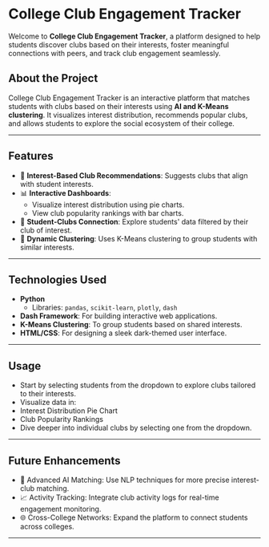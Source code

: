 # College Club Engagement Tracker

Welcome to **College Club Engagement Tracker**, a platform designed to help students discover clubs based on their interests, foster meaningful connections with peers, and track club engagement seamlessly.



## About the Project

College Club Engagement Tracker is an interactive platform that matches students with clubs based on their interests using **AI and K-Means clustering**. It visualizes interest distribution, recommends popular clubs, and allows students to explore the social ecosystem of their college.

---

## Features

- 🎯 **Interest-Based Club Recommendations**: Suggests clubs that align with student interests.
- 📊 **Interactive Dashboards**:
  - Visualize interest distribution using pie charts.
  - View club popularity rankings with bar charts.
- 👥 **Student-Clubs Connection**: Explore students' data filtered by their club of interest.
- 🌟 **Dynamic Clustering**: Uses K-Means clustering to group students with similar interests.

---

## Technologies Used

- **Python**
  - Libraries: `pandas`, `scikit-learn`, `plotly`, `dash`
- **Dash Framework**: For building interactive web applications.
- **K-Means Clustering**: To group students based on shared interests.
- **HTML/CSS**: For designing a sleek dark-themed user interface.

---

## Usage
- Start by selecting students from the dropdown to explore clubs tailored to their interests.
- Visualize data in:
- Interest Distribution Pie Chart
- Club Popularity Rankings
- Dive deeper into individual clubs by selecting one from the dropdown.

---
## Future Enhancements

- 🧠 Advanced AI Matching: Use NLP techniques for more precise interest-club matching.
- 📈 Activity Tracking: Integrate club activity logs for real-time engagement monitoring.
- 🌐 Cross-College Networks: Expand the platform to connect students across colleges.

---
